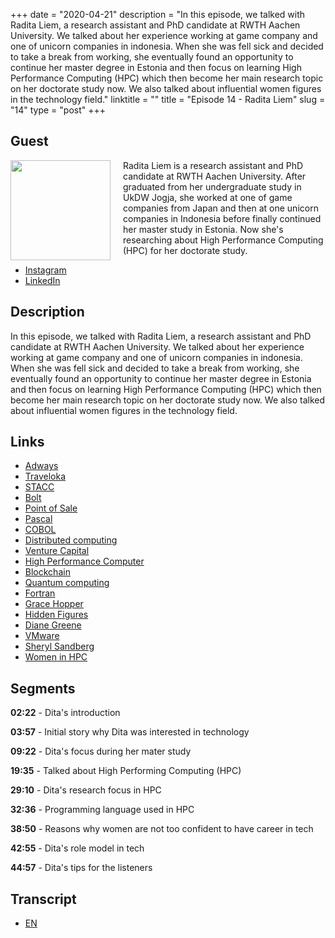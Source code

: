+++
date = "2020-04-21"
description = "In this episode, we talked with Radita Liem, a research assistant and PhD candidate at RWTH Aachen University. We talked about her experience working at game company and one of unicorn companies in indonesia. When she was fell sick and decided to take a break from working, she eventually found an opportunity to continue her master degree in Estonia and then focus on learning High Performance Computing (HPC) which then become her main research topic on her doctorate study now. We also talked about influential women figures in the technology field."
linktitle = ""
title = "Episode 14 - Radita Liem"
slug = "14"
type = "post"
+++

## Guest

<img style="float: left; width: 160px; margin-right: 20px;" src="/img/ep14.jpg">

Radita Liem is a research assistant and PhD candidate at RWTH Aachen University. After graduated from her undergraduate study in UkDW Jogja, she worked at one of game companies from Japan and then at one unicorn companies in Indonesia before finally continued her master study in Estonia. Now she's researching about High Performance Computing (HPC) for her doctorate study.

- [Instagram](https://www.instagram.com/raditaliem/)
- [LinkedIn](https://www.linkedin.com/in/raditaliem/)

## Description

In this episode, we talked with Radita Liem, a research assistant and PhD candidate at RWTH Aachen University. We talked about her experience working at game company and one of unicorn companies in indonesia. When she was fell sick and decided to take a break from working, she eventually found an opportunity to continue her master degree in Estonia and then focus on learning High Performance Computing (HPC) which then become her main research topic on her doctorate study now. We also talked about influential women figures in the technology field.

<div class="audioplayer">
    <audio>
        <source src="https://d3ctxlq1ktw2nl.cloudfront.net/staging/2020-3-20/66055590-44100-2-7f9c251025506.m4a" type="audio/mp4" rel="preload" as="audio">
    </audio>
</div>

<!-- <iframe src="https://anchor.fm/kartini-teknologi/embed/episodes/Episode-14---Ngobrolin-Komputasi-Kinerja-Tinggi-HPC-bersama-Radita-Liem-ed11du" height="102px" width="400px" frameborder="0" scrolling="no"></iframe> -->

## Links

- [Adways](https://id.linkedin.com/company/adways)
- [Traveloka](https://www.traveloka.com/)
- [STACC](https://www.stacc.ee/)
- [Bolt](https://bolt.eu/en/)
- [Point of Sale](https://en.wikipedia.org/wiki/Point_of_sale)
- [Pascal](<https://en.wikipedia.org/wiki/Pascal_(programming_language)>)
- [COBOL](https://en.wikipedia.org/wiki/COBOL)
- [Distributed computing](https://en.wikipedia.org/wiki/Distributed_computing)
- [Venture Capital](https://en.wikipedia.org/wiki/Venture_capital)
- [High Performance Computer](https://en.wikipedia.org/wiki/Supercomputer)
- [Blockchain](https://en.wikipedia.org/wiki/Blockchain)
- [Quantum computing](https://en.wikipedia.org/wiki/Quantum_computing)
- [Fortran](https://en.wikipedia.org/wiki/Fortran)
- [Grace Hopper](https://en.wikipedia.org/wiki/Grace_Hopper)
- [Hidden Figures](https://en.wikipedia.org/wiki/Hidden_Figures)
- [Diane Greene](https://en.wikipedia.org/wiki/Diane_Greene)
- [VMware](https://en.wikipedia.org/wiki/VMware)
- [Sheryl Sandberg](https://en.wikipedia.org/wiki/Sheryl_Sandberg)
- [Women in HPC](https://womeninhpc.org/)

## Segments

**02:22** - Dita's introduction

**03:57** - Initial story why Dita was interested in technology

**09:22** - Dita's focus during her mater study

**19:35** - Talked about High Performing Computing (HPC)

**29:10** - Dita's research focus in HPC

**32:36** - Programming language used in HPC

**38:50** - Reasons why women are not too confident to have career in tech

**42:55** - Dita's role model in tech

**44:57** - Dita's tips for the listeners

## Transcript

- [EN](transcript)
